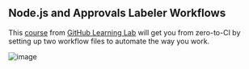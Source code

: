## Node.js and Approvals Labeler Workflows

This [course](https://lab.github.com/githubtraining/github-actions:-continuous-integration) from [GitHub Learning Lab](https://lab.github.com/) will get you from zero-to-CI by setting up two workflow files to automate the way you work.

![image](https://user-images.githubusercontent.com/30379522/144946376-34d76177-a718-4476-9718-7330d0523443.png)
